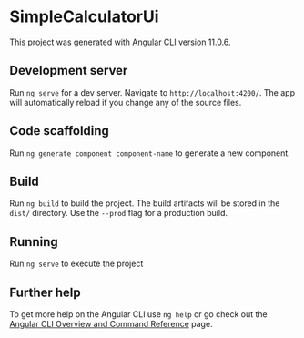# SimpleCalculatorUi

This project was generated with [Angular CLI](https://github.com/angular/angular-cli) version 11.0.6.

## Development server

Run `ng serve` for a dev server. Navigate to `http://localhost:4200/`. The app will automatically reload if you change any of the source files.

## Code scaffolding

Run `ng generate component component-name` to generate a new component.

## Build

Run `ng build` to build the project. The build artifacts will be stored in the `dist/` directory. Use the `--prod` flag for a production build.

## Running

Run `ng serve` to execute the project

## Further help

To get more help on the Angular CLI use `ng help` or go check out the [Angular CLI Overview and Command Reference](https://angular.io/cli) page.
